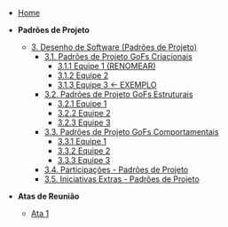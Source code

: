 <!-- docs/_sidebar.md -->

- [Home](README.md)

- **Padrões de Projeto**
  - [3. Desenho de Software (Padrões de Projeto)](/PadroesDeProjeto/3.PadroesDeProjeto.md)
    - [3.1. Padrões de Projeto GoFs Criacionais](/PadroesDeProjeto/3.1.GoFsCriacionais.md)
      - [3.1.1 Equipe 1 (RENOMEAR)](/)
      - [3.1.2 Equipe 2](/)
      - [3.1.3 Equipe 3 <- EXEMPLO](/PadroesDeProjeto/3.1.3GoFsCriacional3.md)
    - [3.2. Padrões de Projeto GoFs Estruturais](/PadroesDeProjeto/3.2.GoFsEstruturais.md)
      - [3.2.1 Equipe 1](/)
      - [3.2.2 Equipe 2](/)
      - [3.2.3 Equipe 3](/)
    - [3.3. Padrões de Projeto GoFs Comportamentais](/PadroesDeProjeto/3.3.GoFsComportamentais.md)
      - [3.3.1 Equipe 1](/)
      - [3.3.2 Equipe 2](/)
      - [3.3.3 Equipe 3](/)
    - [3.4. Participações - Padrões de Projeto](/PadroesDeProjeto/3.4.ParticipacoesPadroes.md)
    - [3.5. Iniciativas Extras - Padrões de Projeto](/PadroesDeProjeto/3.5.IniciativasExtras.md)

- **Atas de Reunião**
  - [Ata 1](/AtasDeReunião/reuniao1905.md)
  
      
